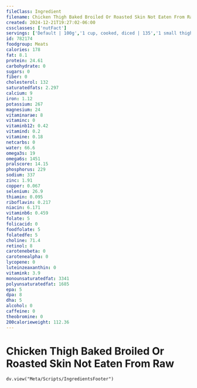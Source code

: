 ```yaml
---
fileClass: Ingredient
filename: Chicken Thigh Baked Broiled Or Roasted Skin Not Eaten From Raw
created: 2024-12-21T19:27:02-06:00
cssclasses: ['nutFact']
servings: ['Default | 100g','1 cup, cooked, diced | 135','1 small thigh | 65','1 medium thigh | 70','1 large thigh | 90','1 oz, cooked | 28']
id: 782174
foodgroup: Meats
calories: 178
fat: 8.1
protein: 24.61
carbohydrate: 0
sugars: 0
fiber: 0
cholesterol: 132
saturatedfats: 2.297
calcium: 9
iron: 1.12
potassium: 267
magnesium: 24
vitaminarae: 8
vitaminc: 0
vitaminb12: 0.42
vitamind: 0.2
vitamine: 0.18
netcarbs: 0
water: 66.6
omega3s: 19
omega6s: 1451
pralscore: 14.15
phosphorus: 229
sodium: 337
zinc: 1.91
copper: 0.067
selenium: 26.9
thiamin: 0.095
riboflavin: 0.217
niacin: 6.171
vitaminb6: 0.459
folate: 5
folicacid: 0
foodfolate: 5
folatedfe: 5
choline: 71.4
retinol: 8
carotenebeta: 0
carotenealpha: 0
lycopene: 0
luteinzeaxanthin: 0
vitamink: 3.9
monounsaturatedfat: 3341
polyunsaturatedfat: 1685
epa: 5
dpa: 8
dha: 5
alcohol: 0
caffeine: 0
theobromine: 0
200calorieweight: 112.36
---
```


# Chicken Thigh Baked Broiled Or Roasted Skin Not Eaten From Raw

```dataviewjs
dv.view("Meta/Scripts/IngredientsFooter")
```